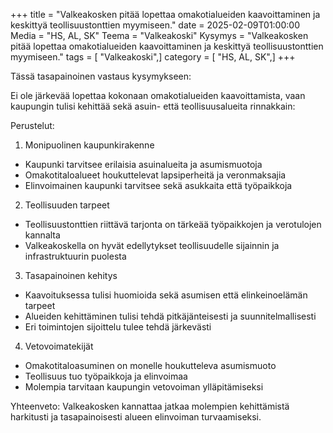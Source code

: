 +++
title = "Valkeakosken pitää lopettaa omakotialueiden kaavoittaminen ja keskittyä teollisuustonttien myymiseen."
date = 2025-02-09T01:00:00
Media = "HS, AL, SK"
Teema = "Valkeakoski"
Kysymys = "Valkeakosken pitää lopettaa omakotialueiden kaavoittaminen ja keskittyä teollisuustonttien myymiseen."
tags = [ "Valkeakoski",]
category = [ "HS, AL, SK",]
+++

Tässä tasapainoinen vastaus kysymykseen:

Ei ole järkevää lopettaa kokonaan omakotialueiden kaavoittamista, vaan kaupungin tulisi kehittää sekä asuin- että teollisuusalueita rinnakkain:

Perustelut:

1. Monipuolinen kaupunkirakenne
- Kaupunki tarvitsee erilaisia asuinalueita ja asumismuotoja
- Omakotitaloalueet houkuttelevat lapsiperheitä ja veronmaksajia
- Elinvoimainen kaupunki tarvitsee sekä asukkaita että työpaikkoja

2. Teollisuuden tarpeet
- Teollisuustonttien riittävä tarjonta on tärkeää työpaikkojen ja verotulojen kannalta
- Valkeakoskella on hyvät edellytykset teollisuudelle sijainnin ja infrastruktuurin puolesta

3. Tasapainoinen kehitys
- Kaavoituksessa tulisi huomioida sekä asumisen että elinkeinoelämän tarpeet
- Alueiden kehittäminen tulisi tehdä pitkäjänteisesti ja suunnitelmallisesti
- Eri toimintojen sijoittelu tulee tehdä järkevästi

4. Vetovoimatekijät
- Omakotitaloasuminen on monelle houkutteleva asumismuoto
- Teollisuus tuo työpaikkoja ja elinvoimaa
- Molempia tarvitaan kaupungin vetovoiman ylläpitämiseksi

Yhteenveto: Valkeakosken kannattaa jatkaa molempien kehittämistä harkitusti ja tasapainoisesti alueen elinvoiman turvaamiseksi.